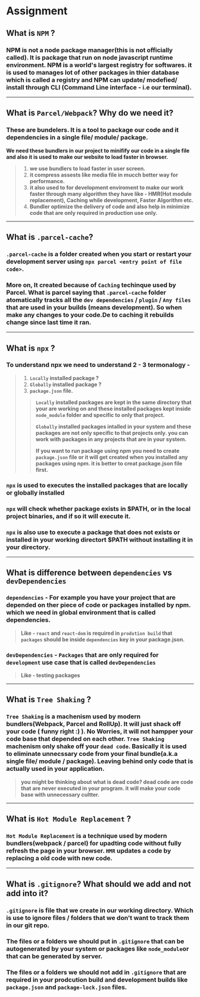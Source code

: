 # Assignment

## What is `NPM` ?

### NPM is not a node package manager(this is not officially called). It is package that run on node javascript runtime environment. NPM is a world's largest registry for softwares. it is used to manages lot of other packages in thier database which is called a registry and NPM can update/ modefied/ install through CLI (Command Line interface - i.e our terminal).
---

##  What is `Parcel/Webpack`? Why do we need it?
### These are bundelers. It is a tool to package our code and it dependencies in a single file/ module/ package.
**We need these bundlers in our project to minifify our code in a single file and also it is used to make our website to load faster in browser.**
>1. **we use bundlers to load faster in user screen.**
>2. **it compress assests like media file in mucch better way for performance.**
>3. **it also used to for development enviroment to make our work faster through many algorithm they have like - HMR(Hot module replacement), Caching while development, Faster Algorithm etc.**
>4. **Bundler optimize the delivery of code and also help in minimize code that are only required in production use only.** 
---
## What is `.parcel-cache`?
### `.parcel-cache` is a folder created  when you start or restart your development server using `npx parcel <entry point of file code>`.
### More on, It created because of `Caching` techinque used by Parcel. What is parcel saying that `.parcel-cache` folder atomatically tracks all the `dev dependencies` / `plugin` / `Any files` that are used in your builds (means development). So when make any changes to your code.De to caching it rebuilds change since last time it ran.
---
## What is `npx` ?
### To understand npx we need to understand 2 - 3 termonalogy - 
>1. **`Locally` installed package ?**
>2. **`Globally` installed package ?**
>3. **`package.json` file.**
  >> **`Locally` installed packages are kept in the same directory that your are working on and these installed packages kept inside `node_module` folder and specific to only that project.**
  >>
  >> **`Globally` installed packages intalled in your system and these packages are not only specific to that projects only. you can work with packages in any projects that are in your system.**
  >>
  >> **If you want to run package using npm you need to create `package.json` file or it will get created when you installed any packages using npm. it is better to creat package.json file first.**
### `npx` is used to executes the installed packages that are locally or globally installed
### `npx` will check whether package exists in $PATH, or in the local project binaries, and if so it will execute it.
### `npx` is also use to execute a package that does not exists or installed in your working directort $PATH without installing it in your directory.
---
## What is difference between `dependencies` vs `devDependencies`
### `dependencies` - For example you have your project that are depended on ther piece of code or packages installed by npm. which we need in global environment that is called dependencies.
> **Like - `react` and `react-dom` is required in `prodution build` that `packages` should be inside `dependencies` key in your package.json.**
### `devDependencies` - `Packages` that are only required for `development` use case that is called `devDependencies`
> **Like - testing packages**
---
## What is `Tree Shaking` ?
### `Tree Shaking` is a machenism used by modern bundlers(Webpack, Parcel and RollUp). It will just shack off your code ( funny right :) ). No Worries, it will not hampper your code base that depended on each other. `Tree Shaking` machenism only shake off your `dead code`. Basically it is used to eliminate unnecssary code from  your final bundle(a.k.a single file/ module / package). Leaving behind only code that is actually used in your application.
> **you might be thinking about what is dead code?
> dead code are code that are never executed in your program. it will make your code base with unnecessary cultter.**
---

## What is `Hot Module Replacement` ?
### `Hot Module Replacement` is a technique used by modern bundlers(webpack / parcel) for upadting code without fully refresh the page in your browser. `HMR` updates a code by replacing a old code with new code.
---
## What is `.gitignore`?  What should we add and not add into it?
### `.gitignore` is file that we create in our working directory. Which is use to ignore files / folders that we don't want to track them in our git repo.
### The files or a folders we should put in `.gitignore` that can be autogenerated by your system or packages like `node_module`or that can be generated by server.
### The files or a folders we should not add in `.gitignore` that are required in your prodcution build and development builds like `package.json` and `package-lock.json` files.

## 
